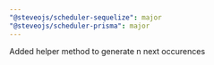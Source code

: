 ```yaml
---
"@steveojs/scheduler-sequelize": major
"@steveojs/scheduler-prisma": major
---
```


Added helper method to generate n next occurences
